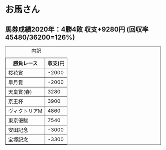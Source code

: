 # お馬さん

## 馬券成績2020年：4勝4敗  収支+9280円 (回収率 45480/36200=126%)<br>

<table border="1">

<caption>内訳</caption>

<thead>

<tr>
<th>勝負レース</th>
<th>収支(円</th>
</tr>

</thead>

<tbody>

<tr>
<td>桜花賞</td>
<td>-2000</td>
</tr>

<tr>
<td>皐月賞</td>
<td>-2000</td>
</tr>

<tr>
<td>天皇賞(春)</td>
<td>3280</td>
</tr>

<tr>
<td>京王杯</td>
<td>3900</td>
</tr>

<tr>
<td>ヴィクトリアM</td>
<td>4860</td>
</tr>

<tr>
<td>東京優駿</td>
<td>7540</td>
</tr>

<tr>
<td>安田記念</td>
<td>-3000</td>
</tr>

<tr>
<td>宝塚記念</td>
<td>-3300</td>
</tr>

</tbody>

</table>

